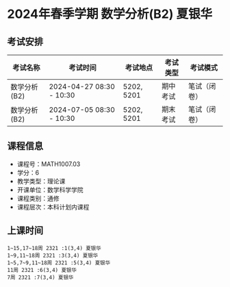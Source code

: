 # 2024年春季学期 数学分析(B2) 夏银华




## 考试安排

| 考试名称 | 考试时间 | 考试地点 | 考试类型 | 考试模式 |
| -------- | -------- | -------- | -------- | -------- |
| 数学分析(B2) | 2024-04-27 08:30 - 10:30 | 5202, 5201 | 期中考试 | 笔试（闭卷） |
| 数学分析(B2) | 2024-07-05 08:30 - 10:30 | 5202, 5201 | 期末考试 | 笔试（闭卷） |





## 课程信息

- 课程号：MATH1007.03
- 学分：6
- 教学类型：理论课
- 开课单位：数学科学学院
- 课程类别：通修
- 课程层次：本科计划内课程

## 上课时间

```
1~15,17~18周 2321 :1(3,4) 夏银华
1~9,11~18周 2321 :3(3,4) 夏银华
1~5,7~9,11~18周 2321 :5(3,4) 夏银华
11周 2321 :6(3,4) 夏银华
7周 2321 :7(3,4) 夏银华
```

